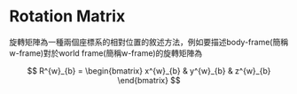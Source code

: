 # Rotation Matrix
旋轉矩陣為一種兩個座標系的相對位置的敘述方法，例如要描述body-frame(簡稱w-frame)對於world frame(簡稱w-frame)的旋轉矩陣為

$$
R^{w}_{b} =
\begin{bmatrix}
x^{w}_{b} & y^{w}_{b} & z^{w}_{b}  
\end{bmatrix}
$$

